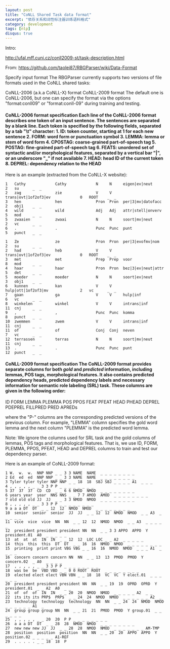 ```yaml
---
layout: post
title: "CoNLL Shared Task data format"
excerpt: "依存关系和词性标注器训练语料格式"
category: development
tags: [nlp]
disqus: true
---
```


Intro:

http://ufal.mff.cuni.cz/conll2009-st/task-description.html


From: https://github.com/taolei87/RBGParser/wiki/Data-Format

Specify input format
The RBGParser currently supports two versions of file formats used in the CoNLL shared tasks:

CoNLL-2006 (a.k.a CoNLL-X) format
CoNLL-2009 format
The default one is CoNLL-2006, but one can specify the format via the options "format:conll09" or "format:conll-09" during training and testing.

#### CoNLL-2006 format specification Each line of the CoNLL-2006 format describes one token of an input sentence. The sentences are separated by a blank line. Each token is specified by the following fields, separated by a tab "\t" character: 1. ID: token counter, starting at 1 for each new sentence 2. FORM: word form or punctuation symbol 3. LEMMA: lemma or stem of word form 4. CPOSTAG: coarse-grained part-of-speech tag 5. POSTAG: fine-grained part-of-speech tag 6. FEATS: unordered set of syntactic and/or morphological features, separated by a vertical bar "|", or an underscore "_" if not available 7. HEAD: head ID of the current token 8. DEPREL: dependency relation to the HEAD
Here is an example (extracted from the CoNLL-X website):

```
1   Cathy             Cathy             N     N     eigen|ev|neut                    2   su      _  _
2   zag               zie               V     V     trans|ovt|1of2of3|ev             0   ROOT    _  _
3   hen               hen               Pron  Pron  per|3|mv|datofacc                2   obj1    _  _
4   wild              wild              Adj   Adj   attr|stell|onverv                5   mod     _  _
5   zwaaien           zwaai             N     N     soort|mv|neut                    2   vc      _  _
6   .                 .                 Punc  Punc  punt                             5   punct   _  _

1   Ze                ze                Pron  Pron  per|3|evofmv|nom                 2   su      _  _
2   had               heb               V     V     trans|ovt|1of2of3|ev             0   ROOT    _  _
3   met               met               Prep  Prep  voor                             8   mod     _  _
4   haar              haar              Pron  Pron  bez|3|ev|neut|attr               5   det     _  _
5   moeder            moeder            N     N     soort|ev|neut                    3   obj1    _  _
6   kunnen            kan               V     V     hulp|ott|1of2of3|mv              2   vc      _  _
7   gaan              ga                V     V     hulp|inf                         6   vc      _  _
8   winkelen          winkel            V     V     intrans|inf                      11  cnj     _  _
9   ,                 ,                 Punc  Punc  komma                            8   punct   _  _
10  zwemmen           zwem              V     V     intrans|inf                      11  cnj     _  _
11  of                of                Conj  Conj  neven                            7   vc      _  _
12  terrassen         terras            N     N     soort|mv|neut                    11  cnj     _  _
13  .                 .                 Punc  Punc  punt                             12  punct   _  _
```

#### CoNLL-2009 format specification The CoNLL-2009 format provides separate columns for both *gold* and *predicted* information, including lemmas, POS tags, morphological features. It also contains predicted dependency heads, predicted dependency labels and necessary information for semantic role labeling (SRL) task. These columns are given in the following order:
ID FORM LEMMA PLEMMA POS PPOS FEAT PFEAT HEAD PHEAD DEPREL PDEPREL FILLPRED PRED APREDs

where the "P-" columns are the corresponding predicted versions of the previous column. For example, "LEMMA" column specifies the gold word lemma and the next column "PLEMMA" is the predicted word lemma.

Note: We ignore the columns used for SRL task and the gold columns of lemmas, POS tags and morphological features. That is, we use ID, FORM, PLEMMA, PPOS, PFEAT, HEAD and DEPREL columns to train and test our dependency parser.

Here is an example of CoNLL-2009 format:

```
1 W.  w.  w.  NNP NNP _ _ 3 3 NAME  NAME  _ _ _ _ _ _ _ _
2 Ed  ed  ed  NNP NNP _ _ 3 3 NAME  NAME  _ _ _ _ _ _ _ _
3 Tyler tyler tyler NNP NNP _ _ 18  18  SBJ SBJ _ _ _ _ A1  _ _ _
4 , , , , , _ _ 3 3 P P _ _ _ _ _ _ _ _
5 37  37  37  CD  CD  _ _ 6 6 NMOD  NMOD  _ _ _ _ _ _ _ _
6 years year  year  NNS NNS _ _ 7 7 AMOD  AMOD  _ _ _ _ _ _ _ _
7 old old old JJ  JJ  _ _ 3 3 NMOD  NMOD  _ _ _ _ _ _ _ _
8 , , , , , _ _ 3 3 P P _ _ _ _ _ _ _ _
9 a a a DT  DT  _ _ 12  12  NMOD  NMOD  _ _ _ _ _ _ _ _
10  senior  senior  senior  JJ  JJ  _ _ 12  12  NMOD  NMOD  _ _ A3  _ _ _ _ _
11  vice  vice  vice  NN  NN  _ _ 12  12  NMOD  NMOD  _ _ A3  _ _ _ _ _
12  president president president NN  NN  _ _ 3 3 APPO  APPO  Y president.01  A0  _ _ _ _ _
13  at  at  at  IN  IN  _ _ 12  12  LOC LOC _ _ A2  _ _ _ _ _
14  this  this  this  DT  DT  _ _ 16  16  NMOD  NMOD  _ _ _ _ _ _ _ _
15  printing  print print VBG VBG _ _ 16  16  NMOD  NMOD  _ _ _ A1  _ _ _ _
16  concern concern concern NN  NN  _ _ 13  13  PMOD  PMOD  Y concern.02  _ A0  _ _ _ _
17  , , , , , _ _ 3 3 P P _ _ _ _ _ _ _ _
18  was be  be  VBD VBD _ _ 0 0 ROOT  ROOT  _ _ _ _ _ _ _ _
19  elected elect elect VBN VBN _ _ 18  18  VC  VC  Y elect.01  _ _ _ _ _ _
20  president president president NN  NN  _ _ 19  19  OPRD  OPRD  Y president.01  _ _ A2  A0  _ _
21  of  of  of  IN  IN  _ _ 20  20  NMOD  NMOD  _ _ _ _ _ A2  _ _
22  its its its PRP$  PRP$  _ _ 24  24  NMOD  NMOD  _ _ _ _ _ _ A2  _
23  technology  technology  technology  NN  NN  _ _ 24  24  NMOD  NMOD  _ _ _ _ _ _ A1  _
24  group group group NN  NN  _ _ 21  21  PMOD  PMOD  Y group.01  _ _ _ _ _ _
25  , , , , , _ _ 20  20  P P _ _ _ _ _ _ _ _
26  a a a DT  DT  _ _ 28  28  NMOD  NMOD  _ _ _ _ _ _ _ _
27  new new new JJ  JJ  _ _ 28  28  NMOD  NMOD  _ _ _ _ _ _ _ AM-TMP
28  position  position  position  NN  NN  _ _ 20  20  APPO  APPO  Y position.02 _ _ _ _ _ A1-REF
29  . . . . . _ _ 18  18  P
```

